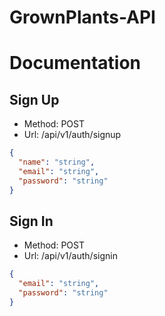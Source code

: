 # GrownPlants-API

# Documentation

## Sign Up

- Method: POST
- Url: /api/v1/auth/signup

```json
{
  "name": "string",
  "email": "string",
  "password": "string"
}
```

## Sign In

- Method: POST
- Url: /api/v1/auth/signin

```json
{
  "email": "string",
  "password": "string"
}
```

